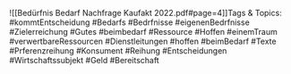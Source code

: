 
![[Bedürfnis Bedarf Nachfrage Kaufakt 2022.pdf#page=4]]Tags & Topics:
   #kommtEntscheidung
   #Bedarfs
   #Bedrfnisse
   #eigenenBedrfnisse
   #Zielerreichung
   #Gutes
   #beimbedarf
   #Ressource
   #Hoffen
   #einemTraum
   #verwertbareRessourcen
   #Dienstleitungen
   #hoffen
   #beimBedarf
   #Texte
   #Prferenzreihung
   #Konsument
   #Reihung
   #Entscheidungen
   #Wirtschaftssubjekt
   #Geld
   #Bereitschaft